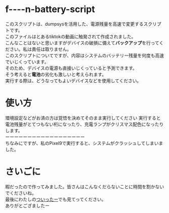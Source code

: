 # f----n-battery-script
このスクリプトは、dumpsysを活用した、電源残量を高速で変更するスクリプトです。
<br>
このファイルはとあるtiktokの動画に触発されて作成されました。
<br>
こんなことはないと思いますがデバイスの破損に備えて**バックアップ**を行ってください。私は責任は取りません。
<br>
このスクリプトについてですが、内容はシステムのバッテリー残量を何度も高速でいじくっています。
<br>
そのため、デバイスの電源も直接いじくっていると予測できます。
<br>
そう考えると**電池**の劣化も激しいと考えられます。
<br>
実行する際は、どうなってもよいデバイスなどを使用してください。
# 使い方
環境設定などがお済の方は覚悟を決めてそのまま実行してください
実行すると電池残量がとてつもない桁になったり、充電ランプがクリスマス配色になったりします。
<br>
ーーーーーーーーーーーーーーーーーー
<br>
ちなみにですが、私のPixel9で実行すると、システムがクラッシュしてしまいました。

# さいごに
暇だったので作ってみました。皆さんはこんなくだらないことに時間を割かないでくださいね。
<br>
最後にわたしの[ついったー](https://x.com/eisuke_oriyasu "ついったー")でも見てってください。　
<br>
ありがとござましたー
